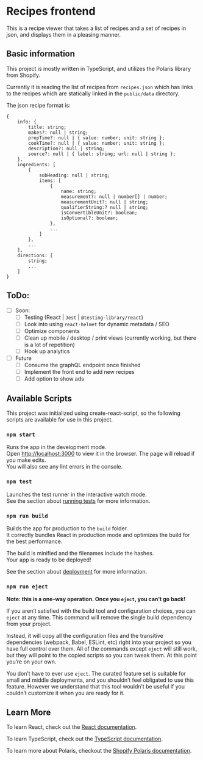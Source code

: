 # Recipes frontend

This is a recipe viewer that takes a list of recipes and a set of recipes in json, and displays them in a pleasing manner.

## Basic information

This project is mostly written in TypeScript, and utilizes the Polaris library from Shopify.

Currently it is reading the list of recipes from `recipes.json` which has links to the recipes which are statically linked in the `public/data` directory.

The json recipe format is:

```
{
    info: {
        title: string;
        makes?: null | string;
        prepTime?: null | { value: number; unit: string };
        cookTime?: null | { value: number; unit: string };
        description?: null | string;
        source?: null | { label: string; url: null | string };
    },
    ingredients: [
        {
            subHeading: null | string;
            items: [
                {
                    name: string;
                    measurement?: null | number[] | number;
                    measurementUnit?: null | string;
                    qualifierString:? null | string;
                    isConvertibleUnit?: boolean;
                    isOptional?: boolean;
                },
                ...
            ]
        },
        ...
    ],
    directions: [
        string;
        ...
    ]
}
```

## ToDo:

- [ ] Soon:
  - [ ] Testing (React | `Jest` | `@testing-library/react`)
  - [ ] Look into using `react-helmet` for dynamic metadata / SEO
  - [ ] Optimize components
  - [ ] Clean up mobile / desktop / print views (currently working, but there is a lot of repetition)
  - [ ] Hook up analytics
- [ ] Future
  - [ ] Consume the graphQL endpoint once finished
  - [ ] Implement the front end to add new recipes
  - [ ] Add option to show ads

## Available Scripts

This project was initialized using create-react-script, so the following scripts are available for use in this project.

### `npm start`

Runs the app in the development mode.\
Open [http://localhost:3000](http://localhost:3000) to view it in the browser.
The page will reload if you make edits.\
You will also see any lint errors in the console.

### `npm test`

Launches the test runner in the interactive watch mode.\
See the section about [running tests](https://facebook.github.io/create-react-app/docs/running-tests) for more information.

### `npm run build`

Builds the app for production to the `build` folder.\
It correctly bundles React in production mode and optimizes the build for the best performance.

The build is minified and the filenames include the hashes.\
Your app is ready to be deployed!

See the section about [deployment](https://facebook.github.io/create-react-app/docs/deployment) for more information.

### `npm run eject`

**Note: this is a one-way operation. Once you `eject`, you can’t go back!**

If you aren’t satisfied with the build tool and configuration choices, you can `eject` at any time. This command will remove the single build dependency from your project.

Instead, it will copy all the configuration files and the transitive dependencies (webpack, Babel, ESLint, etc) right into your project so you have full control over them. All of the commands except `eject` will still work, but they will point to the copied scripts so you can tweak them. At this point you’re on your own.

You don’t have to ever use `eject`. The curated feature set is suitable for small and middle deployments, and you shouldn’t feel obligated to use this feature. However we understand that this tool wouldn’t be useful if you couldn’t customize it when you are ready for it.

## Learn More

To learn React, check out the [React documentation](https://reactjs.org/).

To learn TypeScript, check out the [TypeScript documentation](https://www.typescriptlang.org).

To learn more about Polaris, checkout the [Shopify Polaris documentation](https://polaris.shopify.com/).
